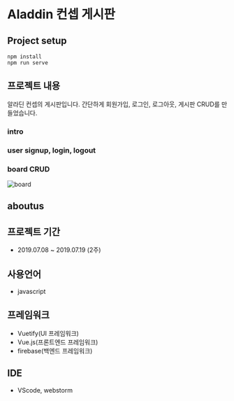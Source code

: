 # Aladdin 컨셉 게시판

## Project setup
```
npm install
npm run serve
```

## 프로젝트 내용

알라딘 컨셉의 게시판입니다. 간단하게 회원가입, 로그인, 로그아웃, 게시판 CRUD를 만들었습니다.

### intro


### user signup, login, logout


### board CRUD

![board](https://i.imgur.com/F257Bfk.gif)

## aboutus

## 프로젝트 기간

* 2019.07.08 ~ 2019.07.19 (2주)

## 사용언어

* javascript

## 프레임워크

* Vuetify(UI 프레임워크)
* Vue.js(프론트엔드 프레임워크)
* firebase(백엔드 프레임워크)

## IDE

* VScode, webstorm


